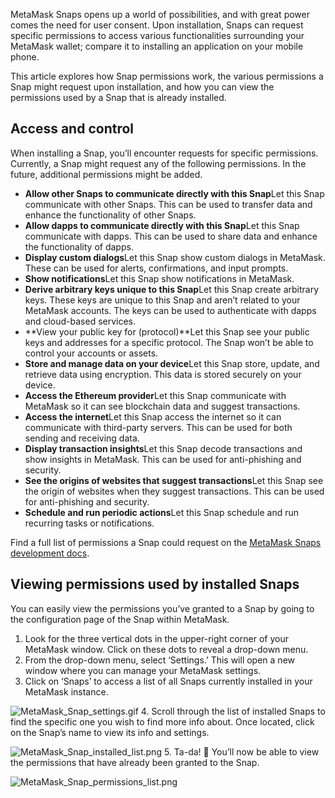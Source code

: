 MetaMask Snaps opens up a world of possibilities, and with great power comes the need for user consent. Upon installation, Snaps can request specific permissions to access various functionalities surrounding your MetaMask wallet; compare it to installing an application on your mobile phone.


This article explores how Snap permissions work, the various permissions a Snap might request upon installation, and how you can view the permissions used by a Snap that is already installed.


Access and control
------------------


When installing a Snap, you’ll encounter requests for specific permissions. Currently, a Snap might request any of the following permissions. In the future, additional permissions might be added.


* **Allow other Snaps to communicate directly with this Snap**Let this Snap communicate with other Snaps. This can be used to transfer data and enhance the functionality of other Snaps.
* **Allow dapps to communicate directly with this Snap**Let this Snap communicate with dapps. This can be used to share data and enhance the functionality of dapps.
* **Display custom dialogs**Let this Snap show custom dialogs in MetaMask. These can be used for alerts, confirmations, and input prompts.
* **Show notifications**Let this Snap show notifications in MetaMask.
* **Derive arbitrary keys unique to this Snap**Let this Snap create arbitrary keys. These keys are unique to this Snap and aren’t related to your MetaMask accounts. The keys can be used to authenticate with dapps and cloud-based services.
* **View your public key for (protocol)**Let this Snap see your public keys and addresses for a specific protocol. The Snap won’t be able to control your accounts or assets.
* **Store and manage data on your device**Let this Snap store, update, and retrieve data using encryption. This data is stored securely on your device.
* **Access the Ethereum provider**Let this Snap communicate with MetaMask so it can see blockchain data and suggest transactions.
* **Access the internet**Let this Snap access the internet so it can communicate with third-party servers. This can be used for both sending and receiving data.
* **Display transaction insights**Let this Snap decode transactions and show insights in MetaMask. This can be used for anti-phishing and security.
* **See the origins of websites that suggest transactions**Let this Snap see the origin of websites when they suggest transactions. This can be used for anti-phishing and security.
* **Schedule and run periodic actions**Let this Snap schedule and run recurring tasks or notifications.


Find a full list of permissions a Snap could request on the [MetaMask Snaps development docs](https://docs.metamask.io/guide/snaps-rpc-api.html).


Viewing permissions used by installed Snaps
-------------------------------------------


You can easily view the permissions you’ve granted to a Snap by going to the configuration page of the Snap within MetaMask.


1. Look for the three vertical dots in the upper-right corner of your MetaMask window. Click on these dots to reveal a drop-down menu.
2. From the drop-down menu, select ‘Settings.’ This will open a new window where you can manage your MetaMask settings.
3. Click on ‘Snaps’ to access a list of all Snaps currently installed in your MetaMask instance.


![MetaMask_Snap_settings.gif](https://support.metamask.io/hc/article_attachments/18379505639195)
4. Scroll through the list of installed Snaps to find the specific one you wish to find more info about. Once located, click on the Snap’s name to view its info and settings.


![MetaMask_Snap_installed_list.png](https://support.metamask.io/hc/article_attachments/18379508227355)
5. Ta-da! 🙌 You’ll now be able to view the permissions that have already been granted to the Snap.


![MetaMask_Snap_permissions_list.png](https://support.metamask.io/hc/article_attachments/18379505659163)
